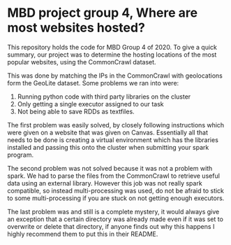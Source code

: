 # MBD project group 4, Where are most websites hosted?
This repository holds the code for MBD Group 4 of 2020.
To give a quick summary, our project was to determine the hosting locations of the most popular websites, using the CommonCrawl dataset.

This was done by matching the IPs in the CommonCrawl with geolocations form the GeoLite dataset.
Some problems we ran into were:
1. Running python code with third party libraries on the cluster
2. Only getting a single executor assigned to our task
3. Not being able to save RDDs as textfiles.

The first problem was easily solved, by closely following instructions which were given on a website that was given on Canvas.
Essentially all that needs to be done is creating a virtual environment which has the libraries installed and passing this onto the cluster when submitting your spark program.

The second problem was not solved because it was not a problem with spark. We had to parse the files from the CommonCrawl to retrieve useful data using an external library. However this job was not really spark compatible, so instead multi-processing was used, do not be afraid to stick to some multi-processing if you are stuck on not getting enough executors.

The last problem was and still is a complete mystery, it would always give an exception that a certain directory was already made even if it was set to overwrite or delete that directory, if anyone finds out why this happens I highly recommend them to put this in their README.


